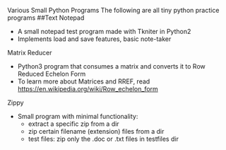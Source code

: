 Various Small Python Programs
The following are all tiny python practice programs 
##Text Notepad
- A small notepad test program made with Tkniter in Python2
- Implements load and save features, basic note-taker

Matrix Reducer
- Python3 program that consumes a matrix and converts it to Row Reduced Echelon Form
- To learn more about Matrices and RREF, read https://en.wikipedia.org/wiki/Row_echelon_form

Zippy
- Small program with minimal functionality:
    - extract a specific zip from a dir
    - zip certain filename (extension) files from a dir
    - test files: zip only the .doc or .txt files in testfiles dir
